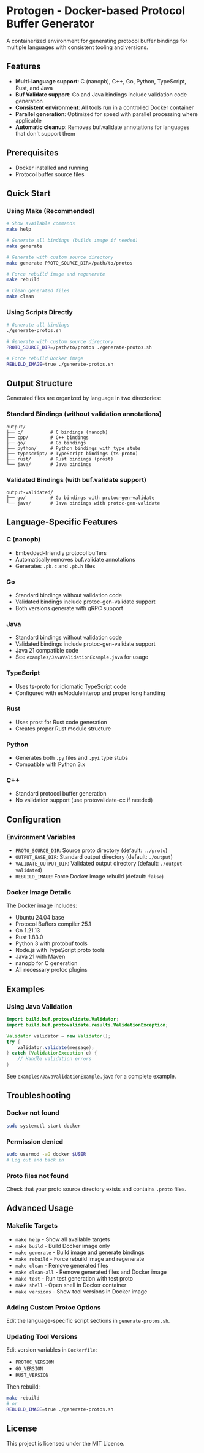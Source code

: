 # Protogen - Docker-based Protocol Buffer Generator

A containerized environment for generating protocol buffer bindings for multiple languages with consistent tooling and versions.

## Features

- **Multi-language support**: C (nanopb), C++, Go, Python, TypeScript, Rust, and Java
- **Buf Validate support**: Go and Java bindings include validation code generation
- **Consistent environment**: All tools run in a controlled Docker container
- **Parallel generation**: Optimized for speed with parallel processing where applicable
- **Automatic cleanup**: Removes buf.validate annotations for languages that don't support them

## Prerequisites

- Docker installed and running
- Protocol buffer source files

## Quick Start

### Using Make (Recommended)

```bash
# Show available commands
make help

# Generate all bindings (builds image if needed)
make generate

# Generate with custom source directory
make generate PROTO_SOURCE_DIR=/path/to/protos

# Force rebuild image and regenerate
make rebuild

# Clean generated files
make clean
```

### Using Scripts Directly

```bash
# Generate all bindings
./generate-protos.sh

# Generate with custom source directory
PROTO_SOURCE_DIR=/path/to/protos ./generate-protos.sh

# Force rebuild Docker image
REBUILD_IMAGE=true ./generate-protos.sh
```

## Output Structure

Generated files are organized by language in two directories:

### Standard Bindings (without validation annotations)
```
output/
├── c/          # C bindings (nanopb)
├── cpp/        # C++ bindings
├── go/         # Go bindings
├── python/     # Python bindings with type stubs
├── typescript/ # TypeScript bindings (ts-proto)
├── rust/       # Rust bindings (prost)
└── java/       # Java bindings
```

### Validated Bindings (with buf.validate support)
```
output-validated/
├── go/         # Go bindings with protoc-gen-validate
└── java/       # Java bindings with protoc-gen-validate
```


## Language-Specific Features

### C (nanopb)
- Embedded-friendly protocol buffers
- Automatically removes buf.validate annotations
- Generates `.pb.c` and `.pb.h` files

### Go
- Standard bindings without validation code
- Validated bindings include protoc-gen-validate support
- Both versions generate with gRPC support

### Java
- Standard bindings without validation code
- Validated bindings include protoc-gen-validate support
- Java 21 compatible code
- See `examples/JavaValidationExample.java` for usage

### TypeScript
- Uses ts-proto for idiomatic TypeScript code
- Configured with esModuleInterop and proper long handling

### Rust
- Uses prost for Rust code generation
- Creates proper Rust module structure

### Python
- Generates both `.py` files and `.pyi` type stubs
- Compatible with Python 3.x

### C++
- Standard protocol buffer generation
- No validation support (use protovalidate-cc if needed)

## Configuration

### Environment Variables

- `PROTO_SOURCE_DIR`: Source proto directory (default: `../proto`)
- `OUTPUT_BASE_DIR`: Standard output directory (default: `./output`)
- `VALIDATE_OUTPUT_DIR`: Validated output directory (default: `./output-validated`)
- `REBUILD_IMAGE`: Force Docker image rebuild (default: `false`)

### Docker Image Details

The Docker image includes:
- Ubuntu 24.04 base
- Protocol Buffers compiler 25.1
- Go 1.21.13
- Rust 1.83.0
- Python 3 with protobuf tools
- Node.js with TypeScript proto tools
- Java 21 with Maven
- nanopb for C generation
- All necessary protoc plugins

## Examples

### Using Java Validation

```java
import build.buf.protovalidate.Validator;
import build.buf.protovalidate.results.ValidationException;

Validator validator = new Validator();
try {
    validator.validate(message);
} catch (ValidationException e) {
    // Handle validation errors
}
```

See `examples/JavaValidationExample.java` for a complete example.

## Troubleshooting

### Docker not found
```bash
sudo systemctl start docker
```

### Permission denied
```bash
sudo usermod -aG docker $USER
# Log out and back in
```

### Proto files not found
Check that your proto source directory exists and contains `.proto` files.

## Advanced Usage

### Makefile Targets

- `make help` - Show all available targets
- `make build` - Build Docker image only
- `make generate` - Build image and generate bindings
- `make rebuild` - Force rebuild image and regenerate
- `make clean` - Remove generated files
- `make clean-all` - Remove generated files and Docker image
- `make test` - Run test generation with test proto
- `make shell` - Open shell in Docker container
- `make versions` - Show tool versions in Docker image

### Adding Custom Protoc Options

Edit the language-specific script sections in `generate-protos.sh`.

### Updating Tool Versions

Edit version variables in `Dockerfile`:
- `PROTOC_VERSION`
- `GO_VERSION`
- `RUST_VERSION`

Then rebuild:
```bash
make rebuild
# or
REBUILD_IMAGE=true ./generate-protos.sh
```

## License

This project is licensed under the MIT License.